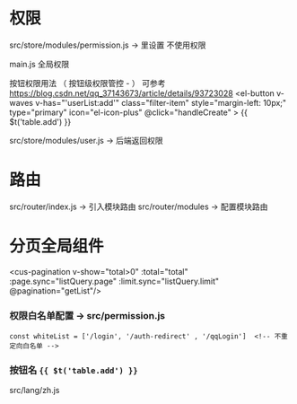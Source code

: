 # 权限
src/store/modules/permission.js  ->  里设置 不使用权限

main.js  全局权限

按钮权限用法  （ 按钮级权限管控 - ）  可参考 https://blog.csdn.net/qq_37143673/article/details/93723028
<el-button
        v-waves
        v-has="'userList:add'"
        class="filter-item"
        style="margin-left: 10px;"
        type="primary"
        icon="el-icon-plus"
        @click="handleCreate"
      >
        {{ $t('table.add') }}
      </el-button>

src/store/modules/user.js  ->  后端返回权限


# 路由
src/router/index.js -> 引入模块路由
src/router/modules -> 配置模块路由

# 分页全局组件
<cus-pagination v-show="total>0" :total="total" :page.sync="listQuery.page" :limit.sync="listQuery.limit" @pagination="getList"/>

### 权限白名单配置 -> src/permission.js
```
const whiteList = ['/login', '/auth-redirect' , '/qqLogin']  <!-- 不重定向白名单 -->
```

### 按钮名  ` {{ $t('table.add') }} `
src/lang/zh.js